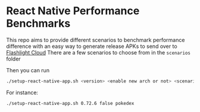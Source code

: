 # React Native Performance Benchmarks

This repo aims to provide different scenarios to benchmark performance difference with an easy way to generate release APKs to send over to [Flashlight Cloud](https://docs.flashlight.dev/cloud) 
There are a few scenarios to choose from in the `scenarios` folder

Then you can run 
```bash
./setup-react-native-app.sh <version> <enable new arch or not> <scenario>
```

For instance:
```bash
./setup-react-native-app.sh 0.72.6 false pokedex
```
